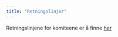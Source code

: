 ```yaml
---
title: "Retningslinjer"
---
```


Retningslinjene for komiteene er å finne [her](https://wiki.online.ntnu.no/info/innsikt-og-interface/retningslinjer/)